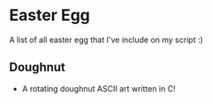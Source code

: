 # Easter Egg
A list of all easter egg that I've include on my script :)

## Doughnut
- A rotating doughnut ASCII art written in C!
